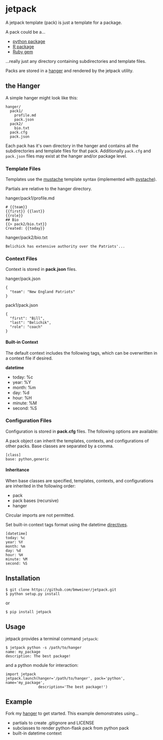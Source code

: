 # jetpack

A jetpack template (pack) is just a template for a package.

A pack could be a...

 * [python package](https://docs.python.org/2/tutorial/modules.html#packages)
 * [R package](https://cran.r-project.org/manuals.html#R-exts)
 * [Ruby gem](http://guides.rubygems.org/make-your-own-gem/)

...really just any directory containing subdirectories and template files.

Packs are stored in a [hanger](https://github.com/bmweiner/hanger) and
rendered by the jetpack utility.

## the Hanger

A simple hanger might look like this:

    hanger/
      pack1/
        profile.md
        pack.json
      pack2/
        bio.txt
      pack.cfg
      pack.json

Each pack has it's own directory in the hanger and contains all the
subdirectories and template files for that pack. Additionally `pack.cfg` and
`pack.json` files may exist at the hanger and/or package level.

### Template Files

Templates use the [mustache](http://mustache.github.io/) template syntax
(implemented with [pystache](https://github.com/defunkt/pystache)).

Partials are relative to the hanger directory.

hanger/pack1/profile.md

    # {{team}}
    {{first}} {{last}}
    {{role}}
    ## Bio
    {{> pack2/bio.txt}}
    Created: {{today}}

hanger/pack2/bio.txt

    Belichick has extensive authority over the Patriots'...

### Context Files

Context is stored in **pack.json** files.

hanger/pack.json

    {
      "team": "New England Patriots"
    }

pack1/pack.json

    {
      "first": "Bill",
      "last": "Belichik",
      "role": "coach"
    }

#### Built-in Context

The default context includes the following tags, which
can be overwritten in a context file if desired.

**datetime**

 * today: %c
 * year: %Y
 * month: %m
 * day: %d
 * hour: %H
 * minute: %M
 * second: %S

### Configuration Files

Configuration is stored in **pack.cfg** files. The following options are
available:

A pack object can inherit the templates, contexts, and configurations of other
packs. Base classes are separated by a comma.

    [class]
    base: python,generic

#### Inheritance

When base classes are specified, templates, contexts, and configurations are
inherited in the following order:

 * pack
 * pack bases (recursive)
 * hanger

 Circular imports are not permitted.

Set built-in context tags format using the datetime
[directives](https://docs.python.org/2/library/time.html#time.strftime).

    [datetime]
    today: %c
    year: %Y
    month: %m
    day: %d
    hour: %H
    minute: %M
    second: %S

## Installation

    $ git clone https://github.com/bmweiner/jetpack.git
    $ python setup.py install

or

    $ pip install jetpack

## Usage

jetpack provides a terminal command `jetpack`:

    $ jetpack python -s /path/to/hanger
    name: my_package
    description: The best package!

and a python module for interaction:

    import jetpack
    jetpack.launch(hanger='/path/to/hanger', pack='python', name='my_package',
                   description='The best package!')

## Example

Fork my [hanger](https://github.com/bmweiner/hanger) to get started. This
example demonstrates using...

 * partials to create .gitignore and LICENSE
 * subclasses to render python-flask pack from python pack
 * built-in datetime context
